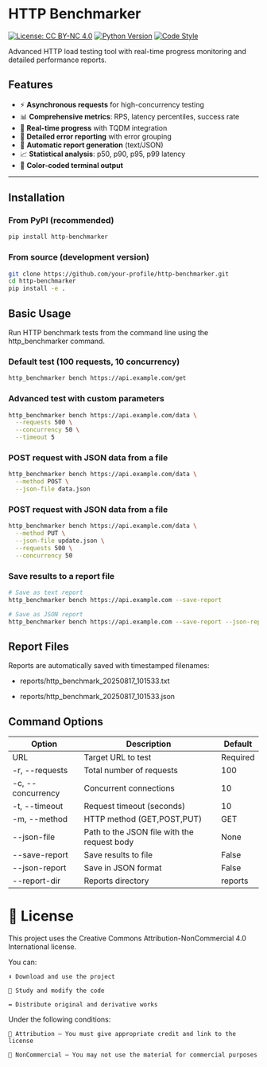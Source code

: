 # HTTP Benchmarker

[![License: CC BY-NC 4.0](https://img.shields.io/badge/License-CC_BY--NC_4.0-lightgrey.svg)](https://creativecommons.org/licenses/by-nc/4.0/)
[![Python Version](https://img.shields.io/badge/python-3.10%2B-blue)](https://www.python.org/downloads/)
[![Code Style](https://img.shields.io/badge/code%20style-black-000000.svg)](https://github.com/psf/black)

Advanced HTTP load testing tool with real-time progress monitoring and detailed performance reports.

## Features

- ⚡ **Asynchronous requests** for high-concurrency testing  
- 📊 **Comprehensive metrics**: RPS, latency percentiles, success rate  
- 🚀 **Real-time progress** with TQDM integration  
- 📝 **Detailed error reporting** with error grouping  
- 💾 **Automatic report generation** (text/JSON)  
- 📈 **Statistical analysis**: p50, p90, p95, p99 latency  
- 🎨 **Color-coded terminal output**

---

## Installation

### From PyPI (recommended)

```bash
pip install http-benchmarker
```

### From source (development version)

```bash
git clone https://github.com/your-profile/http-benchmarker.git
cd http-benchmarker
pip install -e .
```

## Basic Usage

Run HTTP benchmark tests from the command line using the http_benchmarker command.

### Default test (100 requests, 10 concurrency)

```bash
http_benchmarker bench https://api.example.com/get
```

### Advanced test with custom parameters

```bash
http_benchmarker bench https://api.example.com/data \
  --requests 500 \
  --concurrency 50 \
  --timeout 5
```

### POST request with JSON data from a file

```bash
http_benchmarker bench https://api.example.com/data \
  --method POST \
  --json-file data.json
```

### POST request with JSON data from a file

```bash
http_benchmarker bench https://api.example.com/data \
  --method PUT \
  --json-file update.json \
  --requests 500 \
  --concurrency 50
```

### Save results to a report file

```bash
# Save as text report
http_benchmarker bench https://api.example.com --save-report

# Save as JSON report
http_benchmarker bench https://api.example.com --save-report --json-report
```

## Report Files

Reports are automatically saved with timestamped filenames:

- reports/http_benchmark_20250817_101533.txt

- reports/http_benchmark_20250817_101533.json

## Command Options

| Option             | Description                                    | Default     |
 |--------------------|-----------------------------------------------|-------------|
 | URL                | Target URL to test                            | Required    |
 | -r, --requests     | Total number of requests                      | 100         |
 | -c, --concurrency  | Concurrent connections                        | 10          |
 | -t, --timeout      | Request timeout (seconds)                     | 10          |
 | -m, --method       | HTTP method (GET,POST,PUT)                    | GET         |
 | --json-file        | Path to the JSON file with the request body   |None         |
 | --save-report      | Save results to file                          | False       |
 | --json-report      | Save in JSON format                           | False       |
 | --report-dir       | Reports directory                             | reports     |

 # 📜 License

This project uses the Creative Commons Attribution-NonCommercial 4.0 International license.

You can:

    ⬇️ Download and use the project

    📝 Study and modify the code

    ↔️ Distribute original and derivative works

Under the following conditions:

    👤 Attribution — You must give appropriate credit and link to the license

    🚫 NonCommercial — You may not use the material for commercial purposes



